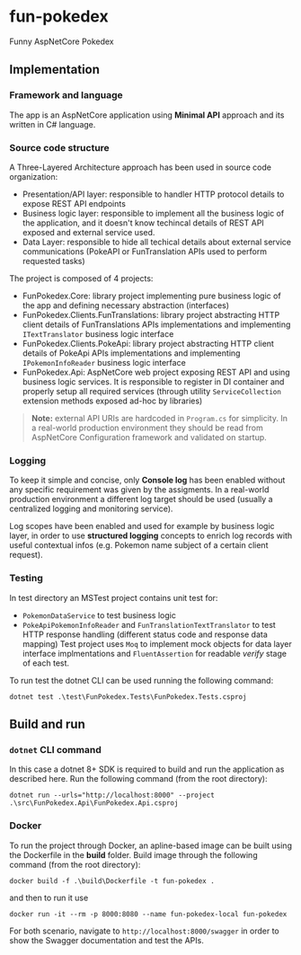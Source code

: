 # fun-pokedex
Funny AspNetCore Pokedex

## Implementation

### Framework and language
The app is an AspNetCore application using **Minimal API** approach and its written in C# language.

### Source code structure

A Three-Layered Architecture approach has been used in source code organization:
- Presentation/API layer: responsible to handler HTTP protocol details to expose REST API endpoints
- Business logic layer: responsible to implement all the business logic of the application, and it doesn't know techincal details of REST API exposed and external service used.
- Data Layer: responsible to hide all techical details about external service communications (PokeAPI or FunTranslation APIs used to perform requested tasks)

The project is composed of 4 projects:
- FunPokedex.Core: library project implementing pure business logic of the app and defining necessary abstraction (interfaces)
- FunPokedex.Clients.FunTranslations: library project abstracting HTTP client details of FunTranslations APIs implementations and implementing `ITextTranslator` business logic interface
- FunPokedex.Clients.PokeApi: library project abstracting HTTP client details of PokeApi APIs implementations and implementing `IPokemonInfoReader` business logic interface
- FunPokedex.Api: AspNetCore web project exposing REST API and using business logic services. It is responsible to register in DI container and properly setup all required services (through utility `ServiceCollection` extension methods exposed ad-hoc by libraries)

> **Note:** external API URIs are hardcoded in `Program.cs` for simplicity. In a real-world production environment they should be read from AspNetCore Configuration framework and validated on startup.

### Logging
To keep it simple and concise, only **Console log** has been enabled without any specific requirement was given by the assigments.
In a real-world production environment a different log target should be used (usually a centralized logging and monitoring service).

Log scopes have been enabled and used for example by business logic layer, in order to use **structured logging** concepts to enrich log records with useful contextual infos (e.g. Pokemon name subject of a certain client request).

### Testing
In test directory an MSTest project contains unit test for:
- `PokemonDataService` to test business logic
- `PokeApiPokemonInfoReader` and `FunTranslationTextTranslator` to test HTTP response handling (different status code and response data mapping)
Test project uses `Moq` to implement mock objects for data layer interface implmentations and `FluentAssertion` for readable *verify* stage of each test.

To run test the dotnet CLI can be used running the following command:
```
dotnet test .\test\FunPokedex.Tests\FunPokedex.Tests.csproj
```


## Build and run
### `dotnet` CLI command
In this case a dotnet 8+ SDK is required to build and run the application as described here.
Run the following command (from the root directory):
```
dotnet run --urls="http://localhost:8000" --project .\src\FunPokedex.Api\FunPokedex.Api.csproj
```

### Docker
To run the project through Docker, an apline-based image can be built using the Dockerfile in the **build** folder.
Build image through the following command (from the root directory):
```
docker build -f .\build\Dockerfile -t fun-pokedex .
```

and then to run it use
```
docker run -it --rm -p 8000:8080 --name fun-pokedex-local fun-pokedex
```

For both scenario, navigate to `http://localhost:8000/swagger` in order to show the Swagger documentation and test the APIs.
